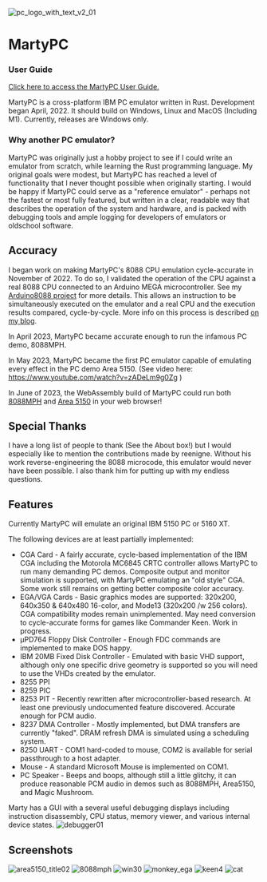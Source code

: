![pc_logo_with_text_v2_01](https://github.com/dbalsom/martypc/assets/7229541/ad0ed584-a7c7-40fe-aeb2-95e76051ae52)

# MartyPC

### User Guide

[Click here to access the MartyPC User Guide.](https://github.com/dbalsom/martypc/wiki/MartyPC-User-Guide)

MartyPC is a cross-platform IBM PC emulator written in Rust. Development began April, 2022. It should build on Windows, Linux and MacOS (Including M1). Currently, releases are Windows only.

### Why another PC emulator?

MartyPC was originally just a hobby project to see if I could write an emulator from scratch, while learning the Rust programming language. My original goals were modest, but MartyPC has reached a level of functionality that I never thought possible when originally starting. I would be happy if MartyPC could serve as a "reference emulator" - perhaps not the fastest or most fully featured, but written in a clear, readable way that describes the operation of the system and hardware, and is packed with debugging tools and ample logging for developers of emulators or oldschool software.

## Accuracy

I began work on making MartyPC's 8088 CPU emulation cycle-accurate in November of 2022. To do so, I validated the operation of the CPU against a real 8088 CPU connected to an Arduino MEGA microcontroller. See my [Arduino8088 project](https://github.com/dbalsom/arduino_8088) for more details. This allows an instruction to be simultaneously executed on the emulator and a real CPU and the execution results compared, cycle-by-cycle. More info on this process is described [on my blog](https://martypc.blogspot.com/2023/06/hardware-validating-emulator.html).

In April 2023, MartyPC became accurate enough to run the infamous PC demo, 8088MPH.

In May 2023, MartyPC became the first PC emulator capable of emulating every effect in the PC demo Area 5150. (See video here: https://www.youtube.com/watch?v=zADeLm9g0Zg )

In June of 2023, the WebAssembly build of MartyPC could run both [8088MPH](dbalsom.github.io/martypc/web/player.html?title=8088mph) and [Area 5150](dbalsom.github.io/martypc/web/player.html?title=area5150) in your web browser!

## Special Thanks

I have a long list of people to thank (See the About box!) but I would especially like to mention the contributions made by reenigne. Without his work reverse-engineering the 8088 microcode, this emulator would never have been possible. I also thank him for putting up with my endless questions.

## Features

Currently MartyPC will emulate an original IBM 5150 PC or 5160 XT.

The following devices are at least partially implemented:

* CGA Card - A fairly accurate, cycle-based implementation of the IBM CGA including the Motorola MC6845 CRTC controller allows MartyPC to run many demanding PC demos. Composite output and monitor simulation is supported, with MartyPC emulating an "old style" CGA.  Some work still remains on getting better composite color accuracy. 
* EGA/VGA Cards - Basic graphics modes are supported: 320x200, 640x350 & 640x480 16-color, and Mode13 (320x200 /w 256 colors). CGA compatibility modes remain unimplemented. May need conversion to cycle-accurate forms for games like Commander Keen. Work in progress. 
* µPD764 Floppy Disk Controller - Enough FDC commands are implemented to make DOS happy.
* IBM 20MB Fixed Disk Controller - Emulated with basic VHD support, although only one specific drive geometry is supported so you will need to use the VHDs created by the emulator.
* 8255 PPI
* 8259 PIC
* 8253 PIT - Recently rewritten after microcontroller-based research. At least one previously undocumented feature discovered. Accurate enough for PCM audio.
* 8237 DMA Controller - Mostly implemented, but DMA transfers are currently "faked". DRAM refresh DMA is simulated using a scheduling system.
* 8250 UART - COM1 hard-coded to mouse, COM2 is available for serial passthrough to a host adapter.
* Mouse - A standard Microsoft Mouse is implemented on COM1.
* PC Speaker - Beeps and boops, although still a little glitchy, it can produce reasonable PCM audio in demos such as 8088MPH, Area5150, and Magic Mushroom.

Marty has a GUI with a several useful debugging displays including instruction disassembly, CPU status, memory viewer, and various internal device states. 
![debugger01](https://github.com/dbalsom/martypc/assets/7229541/3eca1c16-470c-40ec-bb1a-6251677cf9ec)

## Screenshots

![area5150_title02](https://github.com/dbalsom/martypc/assets/7229541/373fff8b-2391-4ab3-a9a7-8062c496c78c)
![8088mph](https://user-images.githubusercontent.com/7229541/230502288-1d6f9d42-88b9-4e6c-8257-21378e68ff85.PNG)
![win30](https://user-images.githubusercontent.com/7229541/222996518-479e2c3a-40cd-4a69-b2fb-145a30219812.PNG)
![monkey_ega](https://user-images.githubusercontent.com/7229541/190879975-6ecba7c4-0529-4e34-ac6b-53827944e288.PNG)
![keen4](https://user-images.githubusercontent.com/7229541/182751737-85f2b9d1-d3b4-4b96-888c-3e8762c6c458.PNG)
![cat](https://user-images.githubusercontent.com/7229541/173169921-32b5dbad-0cb7-4cfa-921f-09ba7f946e85.png)

